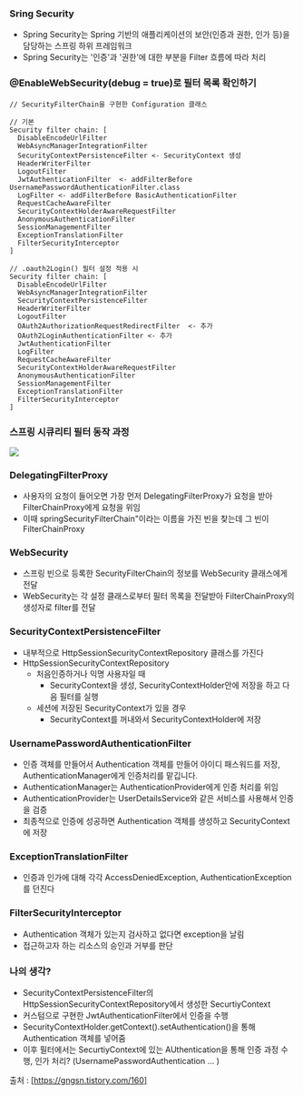 ### Sring Security
- Spring Security는 Spring 기반의 애플리케이션의 보안(인증과 권한, 인가 등)을 담당하는 스프링 하위 프레임워크
- Spring Security는 '인증'과 '권한'에 대한 부분을 Filter 흐름에 따라 처리

### @EnableWebSecurity(debug = true)로 필터 목록 확인하기
```
// SecurityFilterChain을 구현한 Configuration 클래스

// 기본
Security filter chain: [
  DisableEncodeUrlFilter
  WebAsyncManagerIntegrationFilter
  SecurityContextPersistenceFilter <- SecurityContext 생성
  HeaderWriterFilter
  LogoutFilter 
  JwtAuthenticationFilter  <- addFilterBefore UsernamePasswordAuthenticationFilter.class
  LogFilter <- addFilterBefore BasicAuthenticationFilter
  RequestCacheAwareFilter
  SecurityContextHolderAwareRequestFilter
  AnonymousAuthenticationFilter
  SessionManagementFilter
  ExceptionTranslationFilter
  FilterSecurityInterceptor
]

// .oauth2Login() 필터 설정 적용 시
Security filter chain: [
  DisableEncodeUrlFilter
  WebAsyncManagerIntegrationFilter
  SecurityContextPersistenceFilter
  HeaderWriterFilter
  LogoutFilter
  OAuth2AuthorizationRequestRedirectFilter  <- 추가
  OAuth2LoginAuthenticationFilter <- 추가
  JwtAuthenticationFilter
  LogFilter
  RequestCacheAwareFilter
  SecurityContextHolderAwareRequestFilter
  AnonymousAuthenticationFilter
  SessionManagementFilter
  ExceptionTranslationFilter
  FilterSecurityInterceptor
]
```

### 스프링 시큐리티 필터 동작 과정
<image src="https://blog.kakaocdn.net/dn/cXYbiA/btrzkpsUfoo/bz3aVvcB1uKdcRamU8BXM1/img.png">

### DelegatingFilterProxy
- 사용자의 요청이 들어오면 가장 먼저 DelegatingFilterProxy가 요청을 받아 FilterChainProxy에게 요청을 위임
- 이때 springSecurityFilterChain"이라는 이름을 가진 빈을 찾는데 그 빈이 FilterChainProxy

### WebSecurity
- 스프링 빈으로 등록한 SecurityFilterChain의 정보를 WebSecurity 클래스에게 전달
- WebSecurity는 각 설정 클래스로부터 필터 목록을 전달받아 FilterChainProxy의 생성자로 filter를 전달

### SecurityContextPersistenceFilter
- 내부적으로 HttpSessionSecurityContextRepository 클래스를 가진다
- HttpSessionSecurityContextRepository
  - 처음인증하거나 익명 사용자일 때
    - SecurityContext을 생성, SecurityContextHolder안에 저장을 하고 다음 필터를 실행
  - 세션에 저장된 SecurityContext가 있을 경우
    - SecurityContext를 꺼내와서 SecurityContextHolder에 저장
   
### UsernamePasswordAuthenticationFilter
- 인증 객체를 만들어서 Authentication 객체를 만들어 아이디 패스워드를 저장, AuthenticationManager에게 인증처리를 맡깁니다.
- AuthenticationManager는 AuthenticationProvider에게 인증 처리를 위임
- AuthenticationProvider는 UserDetailsService와 같은 서비스를 사용해서 인증을 검증
- 최종적으로 인증에 성공하면 Authentication 객체를 생성하고 SecurityContext에 저장

### ExceptionTranslationFilter
- 인증과 인가에 대해 각각 AccessDeniedException, AuthenticationException를 던진다

### FilterSecurityInterceptor
- Authentication 객체가 있는지 검사하고 없다면 exception을 날림
- 접근하고자 하는 리소스의 승인과 거부를 판단

### 나의 생각?
- SecurityContextPersistenceFilter의 HttpSessionSecurityContextRepository에서 생성한 SecurtiyContext
- 커스텀으로 구현한 JwtAuthenticationFilter에서 인증을 수행
- SecurityContextHolder.getContext().setAuthentication()을 통해 Authentication 객체를 넣어줌
- 이후 필터에서는 SecurtiyContext에 있는 AUthentication을 통해 인증 과정 수행, 인가 처리? (UsernamePasswordAuthentication ... )

출처 : [https://gngsn.tistory.com/160]


